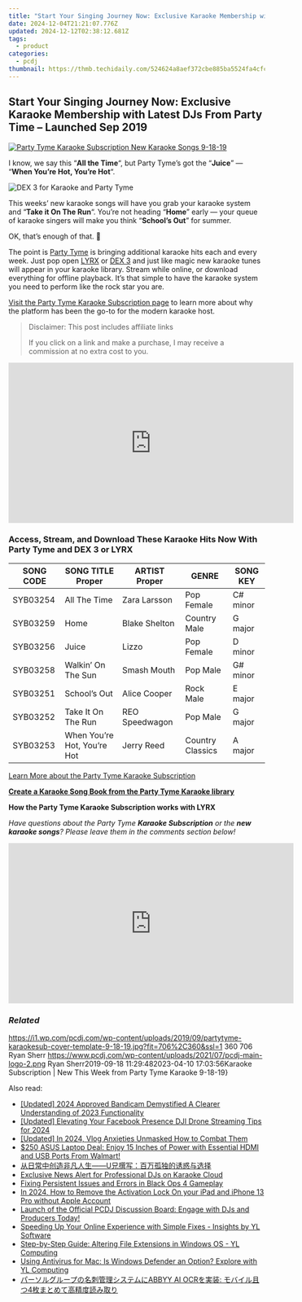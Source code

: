 ```yaml
---
title: "Start Your Singing Journey Now: Exclusive Karaoke Membership with Latest DJs From Party Time – Launched Sep 2019"
date: 2024-12-04T21:21:07.776Z
updated: 2024-12-12T02:38:12.681Z
tags:
  - product
categories:
  - pcdj
thumbnail: https://thmb.techidaily.com/524624a8aef372cbe885ba5524fa4cfc7d196c57bd7eb5355d7bfa8bf34a7eb4.jpg
---
```


## Start Your Singing Journey Now: Exclusive Karaoke Membership with Latest DJs From Party Time – Launched Sep 2019

[![Party Tyme Karaoke Subscription New Karaoke Songs 9-18-19](https://i1.wp.com/pcdj.com/wp-content/uploads/2019/09/partytyme-karaokesub-cover-template-9-18-19.jpg?resize=706%2C321&ssl=1)](https://i1.wp.com/pcdj.com/wp-content/uploads/2019/09/partytyme-karaokesub-cover-template-9-18-19.jpg?fit=706%2C360&ssl=1 "Party Tyme Karaoke Subscription New Karaoke Songs 9-18-19")

I know, we say this “**All the Time**“, but Party Tyme’s got the “**Juice**” — “**When You’re Hot, You’re Hot**“.

![](https://i1.wp.com/pcdj.com/wp-content/uploads/2019/04/dex3karaoke.jpg?fit=300%2C300&ssl=1 "DEX 3 for Karaoke and Party Tyme")

This weeks’ new karaoke songs will have you grab your karaoke system and “**Take it On The Run**“. You’re not heading “**Home**” early — your queue of karaoke singers will make you think “**School’s Out**” for summer.

OK, that’s enough of that. 🙂

The point is [Party Tyme](https://tools.techidaily.com/pcdj/products/) is bringing additional karaoke hits each and every week. Just pop open [LYRX](http://www.lyrxkaraoke.com/) or [DEX 3](https://tools.techidaily.com/pcdj/products/) and just like magic new karaoke tunes will appear in your karaoke library. Stream while online, or download everything for offline playback. It’s that simple to have the karaoke system you need to perform like the rock star you are.

[Visit the Party Tyme Karaoke Subscription page](https://tools.techidaily.com/pcdj/products/) to learn more about why the platform has been the go-to for the modern karaoke host.

>  Disclaimer: This post includes affiliate links
>
>  If you click on a link and make a purchase, I may receive a commission at no extra cost to you.
>

<!-- affiliate ads begin -->
<iframe width="560" height="315" src="https://www.youtube.com/embed/1dR4tF3VgyU?si=AJipgqZsNNxsRsBW" title="YouTube video player" frameborder="0" allow="accelerometer; autoplay; clipboard-write; encrypted-media; gyroscope; picture-in-picture; web-share" referrerpolicy="strict-origin-when-cross-origin" allowfullscreen></iframe>
<!-- affiliate ads end -->

### Access, Stream, and Download These Karaoke Hits Now With Party Tyme and DEX 3 or LYRX

| **SONG CODE** | **SONG TITLE Proper**       | **ARTIST Proper** | **GENRE**        | **SONG KEY** |
| ------------- | --------------------------- | ----------------- | ---------------- | ------------ |
| SYB03254      | All The Time                | Zara Larsson      | Pop Female       | C# minor     |
| SYB03259      | Home                        | Blake Shelton     | Country Male     | G major      |
| SYB03256      | Juice                       | Lizzo             | Pop Female       | D minor      |
| SYB03258      | Walkin’ On The Sun          | Smash Mouth       | Pop Male         | G# minor     |
| SYB03251      | School’s Out                | Alice Cooper      | Rock Male        | E major      |
| SYB03252      | Take It On The Run          | REO Speedwagon    | Pop Male         | G major      |
| SYB03253      | When You’re Hot, You’re Hot | Jerry Reed        | Country Classics | A major      |

[Learn More about the Party Tyme Karaoke Subscription](https://tools.techidaily.com/pcdj/products/)

**[Create a Karaoke Song Book from the Party Tyme Karaoke library](https://tools.techidaily.com/pcdj/products/)**

**How the Party Tyme Karaoke Subscription works with LYRX**  

_Have questions about the Party Tyme **Karaoke Subscription** or the **new karaoke songs**? Please leave them in the comments section below!_

<!-- affiliate ads begin -->
<iframe width="560" height="315" src="https://www.youtube.com/embed/1KKovVi9epE?si=EF7KA7b4KsEpWA-M" title="YouTube video player" frameborder="0" allow="accelerometer; autoplay; clipboard-write; encrypted-media; gyroscope; picture-in-picture; web-share" referrerpolicy="strict-origin-when-cross-origin" allowfullscreen></iframe>
<!-- affiliate ads end -->

### _Related_

https://i1.wp.com/pcdj.com/wp-content/uploads/2019/09/partytyme-karaokesub-cover-template-9-18-19.jpg?fit=706%2C360&ssl=1 360 706 Ryan Sherr https://www.pcdj.com/wp-content/uploads/2021/07/pcdj-main-logo-2.png Ryan Sherr2019-09-18 11:29:482023-04-10 17:03:56Karaoke Subscription | New This Week from Party Tyme Karaoke 9-18-19}

<ins class="adsbygoogle"
     style="display:block"
     data-ad-format="autorelaxed"
     data-ad-client="ca-pub-7571918770474297"
     data-ad-slot="1223367746"></ins>

<ins class="adsbygoogle"
     style="display:block"
     data-ad-client="ca-pub-7571918770474297"
     data-ad-slot="8358498916"
     data-ad-format="auto"
     data-full-width-responsive="true"></ins>

<span class="atpl-alsoreadstyle">Also read:</span>
<div><ul>
<li><a href="https://on-screen-recording.techidaily.com/updated-2024-approved-bandicam-demystified-a-clearer-understanding-of-2023-functionality/"><u>[Updated] 2024 Approved Bandicam Demystified A Clearer Understanding of 2023 Functionality</u></a></li>
<li><a href="https://facebook-video-recording.techidaily.com/updated-elevating-your-facebook-presence-dji-drone-streaming-tips-for-2024/"><u>[Updated] Elevating Your Facebook Presence DJI Drone Streaming Tips for 2024</u></a></li>
<li><a href="https://youtube-tips.techidaily.com/ed-in-2024-vlog-anxieties-unmasked-how-to-combat-them/"><u>[Updated] In 2024, Vlog Anxieties Unmasked How to Combat Them</u></a></li>
<li><a href="https://hardware-updates.techidaily.com/250-asus-laptop-deal-enjoy-15-inches-of-power-with-essential-hdmi-and-usb-ports-from-walmart/"><u>$250 ASUS Laptop Deal: Enjoy 15 Inches of Power with Essential HDMI and USB Ports From Walmart!</u></a></li>
<li><a href="https://discover-bits.techidaily.com/u/"><u>从日常中创造非凡人生——U兄撰写：百万孤独的诱惑与选择</u></a></li>
<li><a href="https://discover-bits.techidaily.com/exclusive-news-alert-for-professional-djs-on-karaoke-cloud/"><u>Exclusive News Alert for Professional DJs on Karaoke Cloud</u></a></li>
<li><a href="https://win-howtos.techidaily.com/fixing-persistent-issues-and-errors-in-black-ops-4-gameplay/"><u>Fixing Persistent Issues and Errors in Black Ops 4 Gameplay</u></a></li>
<li><a href="https://activate-lock.techidaily.com/in-2024-how-to-remove-the-activation-lock-on-your-ipad-and-iphone-13-pro-without-apple-account-by-drfone-ios/"><u>In 2024, How to Remove the Activation Lock On your iPad and iPhone 13 Pro without Apple Account</u></a></li>
<li><a href="https://discover-bits.techidaily.com/launch-of-the-official-pcdj-discussion-board-engage-with-djs-and-producers-today/"><u>Launch of the Official PCDJ Discussion Board: Engage with DJs and Producers Today!</u></a></li>
<li><a href="https://discover-bits.techidaily.com/speeding-up-your-online-experience-with-simple-fixes-insights-by-yl-software/"><u>Speeding Up Your Online Experience with Simple Fixes - Insights by YL Software</u></a></li>
<li><a href="https://discover-bits.techidaily.com/step-by-step-guide-altering-file-extensions-in-windows-os-yl-computing/"><u>Step-by-Step Guide: Altering File Extensions in Windows OS - YL Computing</u></a></li>
<li><a href="https://discover-bits.techidaily.com/using-antivirus-for-mac-is-windows-defender-an-option-explore-with-yl-computing/"><u>Using Antivirus for Mac: Is Windows Defender an Option? Explore with YL Computing</u></a></li>
<li><a href="https://solve-manuals.techidaily.com/abbyy-ai-ocr-4/"><u>パーソルグループの名刺管理システムにABBYY AI OCRを実装: モバイル且つ4枚まとめて高精度読み取り</u></a></li>
</ul></div>

